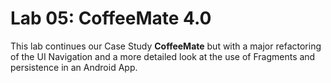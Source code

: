 # Lab 05: CoffeeMate 4.0

This lab continues our Case Study <b>CoffeeMate</b> but with a major refactoring of the UI Navigation and a more detailed look at the use of Fragments and persistence in an Android App.